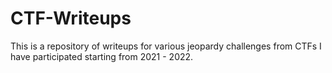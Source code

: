 # CTF-Writeups
This is a repository of writeups for various jeopardy challenges from CTFs I have participated starting from 2021 - 2022.

